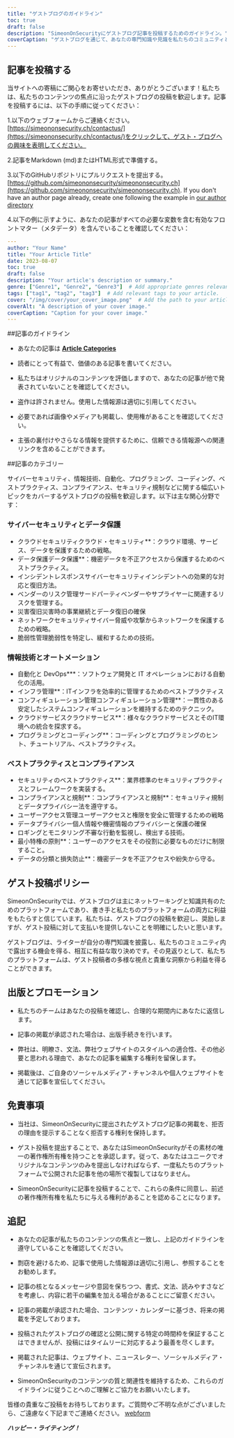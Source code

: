 ```yaml
---
title: "ゲストブログのガイドライン"
toc: true
draft: false
description: "SimeonOnSecurityにゲストブログ記事を投稿するためのガイドライン。"
coverCaption: "ゲストブログを通じて、あなたの専門知識や見識を私たちのコミュニティと共有してください。"
---
```



## 記事を投稿する

当サイトへの寄稿にご関心をお寄せいただき、ありがとうございます！私たちは、私たちのコンテンツの焦点に沿ったゲストブログの投稿を歓迎します。記事を投稿するには、以下の手順に従ってください：

1.以下のウェブフォームからご連絡ください。 [https://simeononsecurity.ch/contactus/](https://simeononsecurity.ch/contactus/)をクリックして、ゲスト・ブログへの興味を表明してください。

2.記事をMarkdown (md)またはHTML形式で準備する。

3.以下のGitHubリポジトリにプルリクエストを提出する。 [https://github.com/simeononsecurity/simeononsecurity.ch](https://github.com/simeononsecurity/simeononsecurity.ch). If you don't have an author page already, create one following the example in [our author directory](https://github.com/simeononsecurity/simeononsecurity.ch/tree/master/content/authors)

4.以下の例に示すように、あなたの記事がすべての必要な変数を含む有効なフロントマター（メタデータ）を含んでいることを確認してください：

```yaml
---
author: "Your Name"
title: "Your Article Title"
date: 2023-08-07
toc: true
draft: false
description: "Your article's description or summary."
genre: ["Genre1", "Genre2", "Genre3"]  # Add appropriate genres relevant to your article.
tags: ["tag1", "tag2", "tag3"]  # Add relevant tags to your article.
cover: "/img/cover/your_cover_image.png"  # Add the path to your article's cover image. Must be in png format.
coverAlt: "A description of your cover image."
coverCaption: "Caption for your cover image."
---
```

##記事のガイドライン

- あなたの記事は [**Article Categories**](/guest-posts/#article-categories)

- 読者にとって有益で、価値のある記事を書いてください。

- 私たちはオリジナルのコンテンツを評価しますので、あなたの記事が他で発表されていないことを確認してください。

- 盗作は許されません。使用した情報源は適切に引用してください。

- 必要であれば画像やメディアも掲載し、使用権があることを確認してください。

- 主張の裏付けやさらなる情報を提供するために、信頼できる情報源への関連リンクを含めることができます。


##記事のカテゴリー

サイバーセキュリティ、情報技術、自動化、プログラミング、コーディング、ベストプラクティス、コンプライアンス、セキュリティ規制などに関する幅広いトピックをカバーするゲストブログの投稿を歓迎します。以下は主な関心分野です：

### サイバーセキュリティとデータ保護

- クラウドセキュリティクラウド・セキュリティ**：クラウド環境、サービス、データを保護するための戦略。
- データ保護データ保護**：機密データを不正アクセスから保護するためのベストプラクティス。
- インシデントレスポンスサイバーセキュリティインシデントへの効果的な対応と復旧方法。
- ベンダーのリスク管理サードパーティベンダーやサプライヤーに関連するリスクを管理する。
- 災害復旧災害時の事業継続とデータ復旧の確保
- ネットワークセキュリティサイバー脅威や攻撃からネットワークを保護するための戦略。
- 脆弱性管理脆弱性を特定し、緩和するための技術。

### 情報技術とオートメーション

- 自動化と DevOps***：ソフトウェア開発と IT オペレーションにおける自動化の活用。
- インフラ管理**：ITインフラを効率的に管理するためのベストプラクティス
- コンフィギュレーション管理コンフィギュレーション管理**：一貫性のある安定したシステムコンフィギュレーションを維持するためのテクニック。
- クラウドサービスクラウドサービス**：様々なクラウドサービスとそのIT環境への統合を探求する。
- プログラミングとコーディング**：コーディングとプログラミングのヒント、チュートリアル、ベストプラクティス。

### ベストプラクティスとコンプライアンス

- セキュリティのベストプラクティス**：業界標準のセキュリティプラクティスとフレームワークを実装する。
- コンプライアンスと規制**：コンプライアンスと規制**：セキュリティ規制とデータプライバシー法を遵守する。
- ユーザーアクセス管理ユーザーアクセスと権限を安全に管理するための戦略
- データプライバシー個人情報や機密情報のプライバシーと保護の確保
- ロギングとモニタリング不審な行動を監視し、検出する技術。
- 最小特権の原則**：ユーザーのアクセスをその役割に必要なものだけに制限すること。
- データの分類と損失防止**：機密データを不正アクセスや紛失から守る。

## ゲスト投稿ポリシー

SimeonOnSecurityでは、ゲストブログは主にネットワーキングと知識共有のためのプラットフォームであり、書き手と私たちのプラットフォームの両方に利益をもたらすと信じています。私たちは、ゲストブログの投稿を歓迎し、奨励しますが、ゲスト投稿に対して支払いを提供しないことを明確にしたいと思います。

ゲストブログは、ライターが自分の専門知識を披露し、私たちのコミュニティ内で露出する機会を得る、相互に有益な取り決めです。その見返りとして、私たちのプラットフォームは、ゲスト投稿者の多様な視点と貴重な洞察から利益を得ることができます。

## 出版とプロモーション

- 私たちのチームはあなたの投稿を確認し、合理的な期間内にあなたに返信します。

- 記事の掲載が承認された場合は、出版手続きを行います。

- 弊社は、明瞭さ、文法、弊社ウェブサイトのスタイルへの適合性、その他必要と思われる理由で、あなたの記事を編集する権利を留保します。

- 掲載後は、ご自身のソーシャルメディア・チャンネルや個人ウェブサイトを通じて記事を宣伝してください。

## 免責事項

- 当社は、SimeonOnSecurityに提出されたゲストブログ記事の掲載を、拒否の理由を提示することなく拒否する権利を保持します。

- ゲスト投稿を提出することで、あなたはSimeonOnSecurityがその素材の唯一の著作権所有権を持つことを承認します。従って、あなたはユニークでオリジナルなコンテンツのみを提出しなければならず、一度私たちのプラットフォームで公開された記事を他の場所で複製してはなりません。

- SimeonOnSecurityに記事を投稿することで、これらの条件に同意し、前述の著作権所有権を私たちに与える権利があることを認めることになります。

## 追記

- あなたの記事が私たちのコンテンツの焦点と一致し、上記のガイドラインを遵守していることを確認してください。

- 剽窃を避けるため、記事で使用した情報源は適切に引用し、参照することをお勧めします。

- 記事の核となるメッセージや意図を保ちつつ、書式、文法、読みやすさなどを考慮し、内容に若干の編集を加える場合があることにご留意ください。

- 記事の掲載が承認された場合、コンテンツ・カレンダーに基づき、将来の掲載を予定しております。

- 投稿されたゲストブログの確認と公開に関する特定の時間枠を保証することはできませんが、投稿にはタイムリーに対応するよう最善を尽くします。

- 掲載された記事は、ウェブサイト、ニュースレター、ソーシャルメディア・チャンネルを通じて宣伝されます。

- SimeonOnSecurityのコンテンツの質と関連性を維持するため、これらのガイドラインに従うことへのご理解とご協力をお願いいたします。

皆様の貴重なご投稿をお待ちしております。ご質問やご不明な点がございましたら、ご遠慮なく下記までご連絡ください。 [webform](https://simeononsecurity.ch/contactus/)

***ハッピー・ライティング！***

